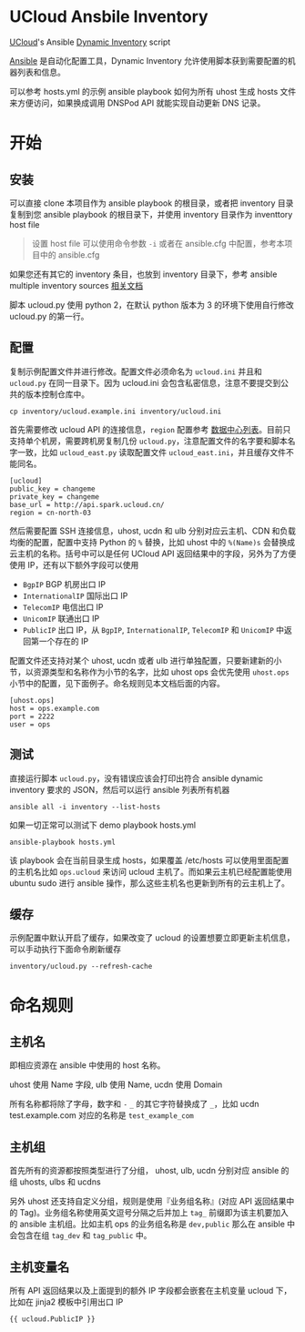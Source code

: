 # UCloud Ansbile Inventory

[UCloud][]'s Ansible  [Dynamic Inventory][] script

[Ansible][] 是自动化配置工具，Dynamic Inventory 允许使用脚本获到需要配置的机器列表和信息。

可以参考 hosts.yml 的示例 ansible playbook 如何为所有 uhost 生成 hosts 文件来方便访问，如果换成调用 DNSPod API 就能实现自动更新 DNS 记录。


# 开始

## 安装

可以直接 clone 本项目作为 ansible playbook 的根目录，或者把 inventory 目录复制到您 ansible playbook 的根目录下，并使用 inventory 目录作为 inventtory host file

> 设置 host file 可以使用命令参数 `-i` 或者在 ansible.cfg 中配置，参考本项目中的 ansible.cfg

如果您还有其它的 inventory 条目，也放到 inventory 目录下，参考 ansible multiple inventory sources [相关文档](http://docs.ansible.com/intro_dynamic_inventory.html#using-multiple-inventory-sources)

脚本  ucloud.py 使用 python 2，在默认 python 版本为 3 的环境下使用自行修改 ucloud.py 的第一行。

## 配置

复制示例配置文件并进行修改。配置文件必须命名为 `ucloud.ini` 并且和 `ucloud.py` 在同一目录下。因为 ucloud.ini 会包含私密信息，注意不要提交到公共的版本控制仓库中。

	cp inventory/ucloud.example.ini inventory/ucloud.ini

首先需要修改 ucloud API 的连接信息，`region` 配置参考 [数据中心列表](http://docs.ucloud.cn/api/regionlist.html)。目前只支持单个机房，需要跨机房复制几份 `ucloud.py`，注意配置文件的名字要和脚本名字一致，比如 `ucloud_east.py` 读取配置文件 `ucloud_east.ini`，并且缓存文件不能同名。

	[ucloud]
	public_key = changeme
	private_key = changeme
	base_url = http://api.spark.ucloud.cn/
	region = cn-north-03


然后需要配置 SSH 连接信息，uhost, ucdn 和 ulb 分别对应云主机、CDN 和负载均衡的配置，配置中支持 Python 的 `%` 替换，比如 uhost 中的 `%(Name)s` 会替换成云主机的名称。括号中可以是任何 UCloud API 返回结果中的字段，另外为了方便使用 IP，还有以下额外字段可以使用

-	`BgpIP` BGP 机房出口 IP
-	`InternationalIP` 国际出口 IP
-	`TelecomIP` 电信出口 IP
-	`UnicomIP` 联通出口 IP
-	`PublicIP` 出口 IP，从 `BgpIP`, `InternationalIP`, `TelecomIP` 和 `UnicomIP` 中返回第一个存在的 IP

配置文件还支持对某个 uhost, ucdn 或者 ulb 进行单独配置，只要新建新的小节，以资源类型和名称作为小节的名字，比如 uhost ops 会优先使用 `uhost.ops` 小节中的配置，见下面例子。命名规则见本文档后面的内容。

	[uhost.ops]
	host = ops.example.com
	port = 2222
	user = ops

## 测试

直接运行脚本 `ucloud.py`，没有错误应该会打印出符合 ansible dynamic inventory 要求的 JSON，然后可以运行 ansible 列表所有机器

	ansible all -i inventory --list-hosts

如果一切正常可以测试下 demo playbook hosts.yml

	ansible-playbook hosts.yml

该 playbook 会在当前目录生成 hosts，如果覆盖 /etc/hosts 可以使用里面配置的主机名比如 `ops.ucloud` 来访问 ucloud 主机了。而如果云主机已经配置能使用 ubuntu sudo 进行 ansible 操作，那么这些主机名也更新到所有的云主机上了。

## 缓存

示例配置中默认开启了缓存，如果改变了 ucloud 的设置想要立即更新主机信息，可以手动执行下面命令刷新缓存

	inventory/ucloud.py --refresh-cache

# 命名规则

## 主机名

即相应资源在 ansible 中使用的 host 名称。

uhost 使用 Name 字段, ulb 使用 Name, ucdn 使用 Domain

所有名称都将除了字母，数字和 `-` `_` 的其它字符替换成了 `_`，比如 ucdn test.example.com 对应的名称是 `test_example_com`

## 主机组

首先所有的资源都按照类型进行了分组， uhost, ulb, ucdn 分别对应 ansible 的组 uhosts, ulbs 和 ucdns

另外 uhost 还支持自定义分组，规则是使用『业务组名称』(对应 API 返回结果中的 Tag)。业务组名称使用英文逗号分隔之后并加上 `tag_` 前缀即为该主机要加入的 ansible 主机组。比如主机 ops 的业务组名称是 `dev,public` 那么在 ansible 中会包含在组 `tag_dev` 和 `tag_public` 中。

## 主机变量名

所有 API 返回结果以及上面提到的额外 IP 字段都会嵌套在主机变量 ucloud 下，比如在 jinja2 模板中引用出口 IP

    {{ ucloud.PublicIP }}

[ansible]: http://www.ansible.com
[dynamic inventory]: http://docs.ansible.com/intro_dynamic_inventory.html
[ucloud]: http://www.ucloud.cn
